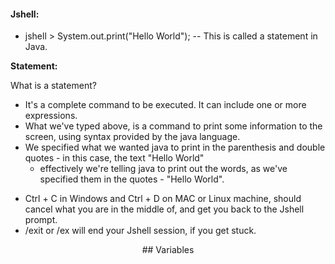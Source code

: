 #### Jshell:

- jshell > System.out.print("Hello World");  -- This is called a statement in Java.

**Statement:** 

What is a statement?

* It's a complete command to be executed. It can include one or more expressions.
* What we've typed above, is a command to print some information to the screen, using syntax provided by the java language.
* We specified what we wanted java to print in the parenthesis and double quotes - in this case, the text "Hello World" 
  - effectively we're telling java to print out the words, as we've specified them in the quotes - "Hello World".

- Ctrl + C in Windows and Ctrl + D on MAC or Linux machine, should cancel what you are in the middle of, and get you 
  back to the Jshell prompt.
- /exit or /ex will end your Jshell session, if you get stuck.

<center> ## Variables </center>
  